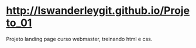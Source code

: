 # http://lswanderleygit.github.io/Projeto_01


Projeto landing page curso webmaster, treinando html e css.
